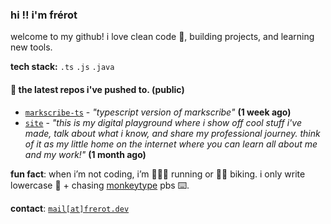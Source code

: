 ### hi !! i'm frérot
welcome to my github! i love clean code 🧼, building projects, and learning new tools.

**tech stack:** `.ts` `.js` `.java`

#### 👷 the latest repos i've pushed to. (public)

- [`markscribe-ts`](https://github.com/frer0t/markscribe-ts) - _"typescript version of markscribe"_ **(1 week ago)**
- [`site`](https://github.com/frer0t/site) - _"this is my digital playground where i show off cool stuff i've made, talk about what i know, and share my professional journey. think of it as my little home on the internet where you can learn all about me and my work!"_ **(1 month ago)**


**fun fact**: when i’m not coding, i’m 🏃🏽‍♂️ running or 🚴‍♂ biking. i only write lowercase 🔡 + chasing [monkeytype](https://monkeytype.com/profile/frerot) pbs ⌨️.

**contact**: [`mail[at]frerot.dev`](mailto:mail@frerot.dev)
